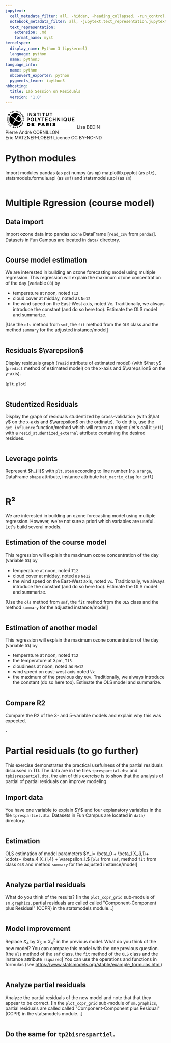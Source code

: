 ```yaml
---
jupytext:
  cell_metadata_filter: all, -hidden, -heading_collapsed, -run_control, -trusted
  notebook_metadata_filter: all, -jupytext.text_representation.jupytext_version, -jupytext.text_representation.format_version, -language_info.version, -language_info.codemirror_mode.version, -language_info.codemirror_mode, -language_info.file_extension, -language_info.mimetype, -toc
  text_representation:
    extension: .md
    format_name: myst
kernelspec:
  display_name: Python 3 (ipykernel)
  language: python
  name: python3
language_info:
  name: python
  nbconvert_exporter: python
  pygments_lexer: ipython3
nbhosting:
  title: Lab Session on Residuals
  version: '1.0'
---
```


<div class="licence">
<span><img src="media/logo_IPParis.png" /></span>
<span>Lisa BEDIN<br />Pierre André CORNILLON<br />Eric MATZNER-LOBER</span>
<span>Licence CC BY-NC-ND</span>
</div>

# Python modules
Import modules pandas (as `pd`) numpy (as `np`)
matplotlib.pyplot (as `plt`), statsmodels.formula.api (as `smf`)
and statsmodels.api (as `sm`)


```{code-cell} python

```

# Multiple Rgression (course model)

## Data import
Import ozone data into pandas `ozone` DataFrame
\[`read_csv` from `pandas`\]. Datasets in Fun Campus are located in `data/` directory.


```{code-cell} python

```

## Course model estimation
We are interested in building an ozone forecasting model using 
multiple regression. This regression will explain
the maximum ozone concentration of the day (variable `O3`) by 
- temperature at noon, noted `T12`
- cloud cover at midday, noted as `Ne12`
- the wind speed on the East-West axis, noted `Vx`.
Traditionally, we always introduce the constant (and do so here too).
Estimate the OLS model and summarize.

\[Use the `ols` method from `smf`, the `fit` method from the `OLS` class and the 
method `summary` for the adjusted instance/model\]


```{code-cell} python

```

## Residuals \$\varepsilon\$
Display residuals graph (`resid` attribute of estimated model)
(with \$\hat y\$  (`predict` method of estimated model) on the x-axis and \$\varepsilon\$ on the y-axis).

\[`plt.plot`\]


```{code-cell} python

```

## Studentized Residuals
Display the graph of residuals studentized by cross-validation (with \$\hat y\$ on the x-axis and 
\$\varepsilon\$ on the ordinate). To do this, use the `get_influence` function/method 
which will return an object (let's call it `infl`) with a `resid_studentized_external` attribute containing the desired residues.


```{code-cell} python

```

## Leverage points
Represent \$h_{ii}\$ with `plt.stem` according to line number
\[`np.arange`, DataFrame `shape` attribute, instance attribute 
`hat_matrix_diag` for `infl`\]


```{code-cell} python

```

# R²
We are interested in building an ozone forecasting model using 
multiple regression. However, we're not sure a priori
which variables are useful. Let's build several models.

## Estimation of the course model
This regression will explain
the maximum ozone concentration of the day (variable `O3`) by 
- temperature at noon, noted `T12`
- cloud cover at midday, noted as `Ne12`
- the wind speed on the East-West axis, noted `Vx`.
Traditionally, we always introduce the constant (and do so here too).
Estimate the OLS model and summarize.

\[Use the `ols` method from `smf`, the `fit` method from the `OLS` class and the 
method `summary` for the adjusted instance/model\]


```{code-cell} python

```

## Estimation of another model
This regression will explain
the maximum ozone concentration of the day (variable `O3`) by 
- temperature at noon, noted `T12`
- the temperature at 3pm, `T15`
- cloudiness at noon, noted as `Ne12`
- wind speed on east-west axis noted `Vx`
- the maximum of the previous day `O3v`.
Traditionally, we always introduce the constant (do so here too).
Estimate the OLS model and summarize.


```{code-cell} python

```

## Compare R2
Compare the R2 of the 3- and 5-variable models 
and explain why this was expected.


```{code-cell} python
.
```

# Partial residuals (to go further)
This exercise demonstrates the practical usefulness of the partial residuals discussed in TD.
The data are in the files `tprespartial.dta` and
`tpbisrespartiel.dta`, the aim of this exercise is to show that the analysis of partial
of partial residuals can improve modeling.

## Import data
You have one variable to explain \$Y\$
and four explanatory variables in the file `tprespartiel.dta`. Datasets in Fun Campus are located in `data/` directory.


```{code-cell} python

```

## Estimation
OLS estimation of model parameters \$Y_i= \beta_0 + \beta_1 X_{i,1}+ \cdots+
\beta_4 X_{i,4} + \varepsilon_i.\$
\[`ols` from `smf`, method `fit` from class `OLS` and 
method `summary` for the adjusted instance/model\]


```{code-cell} python

```

## Analyze partial residuals
What do you think of the results?
\[In the `plot_ccpr_grid` sub-module of `sm.graphics`, partial residuals are called
called "Component-Component plus Residual"
(CCPR) in the statsmodels module...\]


```{code-cell} python

```

## Model improvement 
Replace $X_4$ by $X_5=X_4^2$ in the previous model. What do you think of
  the new model? You can compare this model with the one
  previous question.
\[the `ols` method of the `smf` class, the `fit` method of the `OLS` class and the 
 instance attribute `rsquared`\]
You can use the
operations and functions in formulas
(see https://www.statsmodels.org/stable/example_formulas.html)


```{code-cell} python

```

## Analyze partial residuals
Analyze the partial residuals of the new model and note that
that they appear to be correct.
\[In the `plot_ccpr_grid` sub-module of `sm.graphics`, partial residuals are called
called "Component-Component plus Residual"
(CCPR) in the statsmodels module...\]


```{code-cell} python

```

## Do the same for `tp2bisrespartiel`.


```{code-cell} python

```
